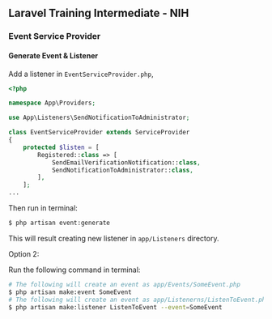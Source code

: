 ## Laravel Training Intermediate - NIH

### Event Service Provider

#### Generate Event & Listener

Add a listener in `EventServiceProvider.php`,

```php
<?php

namespace App\Providers;

use App\Listeners\SendNotificationToAdministrator;

class EventServiceProvider extends ServiceProvider
{
    protected $listen = [
        Registered::class => [
            SendEmailVerificationNotification::class,
            SendNotificationToAdministrator::class,
        ],
    ];
...
```

Then run in terminal:

```bash
$ php artisan event:generate
```

This will result creating new listener in `app/Listeners` directory.

Option 2:

Run the following command in terminal:

```bash
# The following will create an event as app/Events/SomeEvent.php
$ php artisan make:event SomeEvent
# The following will create an event as app/Listenerns/ListenToEvent.php
$ php artisan make:listener ListenToEvent --event=SomeEvent
```